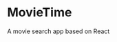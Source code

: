 <p align="center>
 <img src= "src/assets/movie.png">
</p>

# MovieTime


A movie search app based on React
